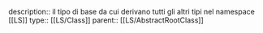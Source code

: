 description:: il tipo di base da cui derivano tutti gli altri tipi nel namespace [[LS]]
type:: [[LS/Class]]
parent:: [[LS/AbstractRootClass]]
